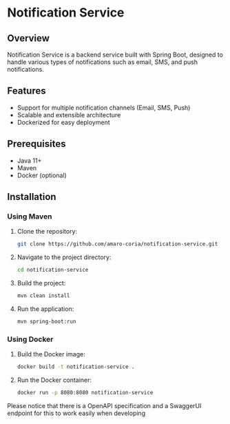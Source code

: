 # Notification Service

## Overview

Notification Service is a backend service built with Spring Boot, designed to handle various types of notifications such as email, SMS, and push notifications.

## Features

- Support for multiple notification channels (Email, SMS, Push)
- Scalable and extensible architecture
- Dockerized for easy deployment

## Prerequisites

- Java 11+
- Maven
- Docker (optional)

## Installation

### Using Maven

1. Clone the repository:

    ```bash
    git clone https://github.com/amaro-coria/notification-service.git
    ```

2. Navigate to the project directory:

    ```bash
    cd notification-service
    ```

3. Build the project:

    ```bash
    mvn clean install
    ```

4. Run the application:

    ```bash
    mvn spring-boot:run
    ```

### Using Docker

1. Build the Docker image:

    ```bash
    docker build -t notification-service .
    ```

2. Run the Docker container:

    ```bash
    docker run -p 8080:8080 notification-service
    ```

Please notice that there is a OpenAPI specification and a SwaggerUI endpoint for this to work easily when developing

